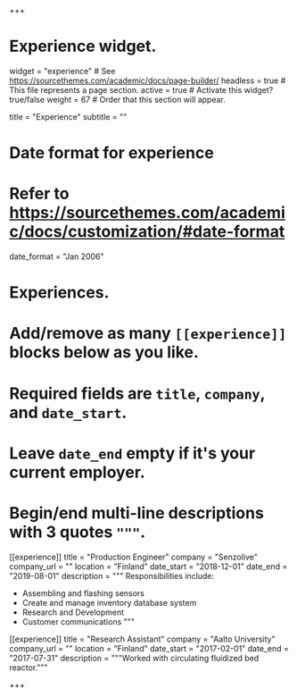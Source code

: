 +++
# Experience widget.
widget = "experience"  # See https://sourcethemes.com/academic/docs/page-builder/
headless = true  # This file represents a page section.
active = true  # Activate this widget? true/false
weight = 67  # Order that this section will appear.

title = "Experience"
subtitle = ""

# Date format for experience
#   Refer to https://sourcethemes.com/academic/docs/customization/#date-format
date_format = "Jan 2006"

# Experiences.
#   Add/remove as many `[[experience]]` blocks below as you like.
#   Required fields are `title`, `company`, and `date_start`.
#   Leave `date_end` empty if it's your current employer.
#   Begin/end multi-line descriptions with 3 quotes `"""`.
[[experience]]
  title = "Production Engineer"
  company = "Senzolive"
  company_url = ""
  location = "Finland"
  date_start = "2018-12-01"
  date_end = "2019-08-01"
  description = """
  Responsibilities include:

  * Assembling and flashing sensors
  * Create and manage inventory database system
  * Research and Development
  * Customer communications
  """

[[experience]]
  title = "Research Assistant"
  company = "Aalto University"
  company_url = ""
  location = "Finland"
  date_start = "2017-02-01"
  date_end = "2017-07-31"
  description = """Worked with circulating fluidized bed reactor."""

+++
